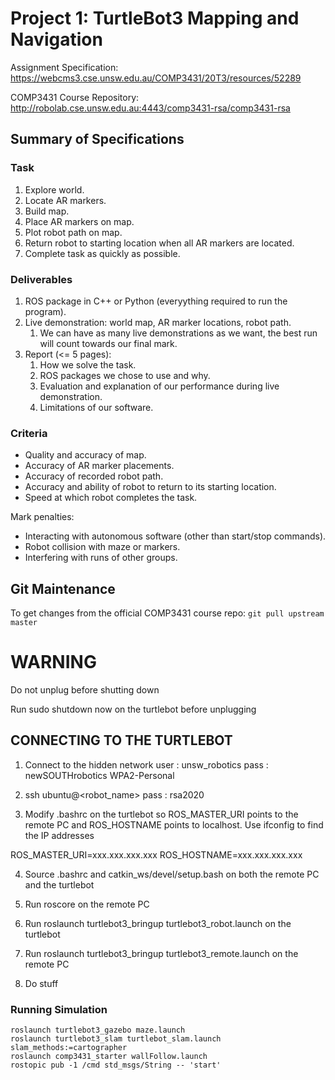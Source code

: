 # Project 1: TurtleBot3 Mapping and Navigation

Assignment Specification:\
https://webcms3.cse.unsw.edu.au/COMP3431/20T3/resources/52289

COMP3431 Course Repository:\
http://robolab.cse.unsw.edu.au:4443/comp3431-rsa/comp3431-rsa

## Summary of Specifications

### Task

1. Explore world.
2. Locate AR markers.
3. Build map.
4. Place AR markers on map.
5. Plot robot path on map.
6. Return robot to starting location when all AR markers are located.
7. Complete task as quickly as possible.

### Deliverables

1. ROS package in C++ or Python (everyything required to run the program).
2. Live demonstration: world map, AR marker locations, robot path.
    1. We can have as many live demonstrations as we want, the best run will count towards our final mark.
3. Report (<= 5 pages):
    1. How we solve the task.
    2. ROS packages we chose to use and why.
    3. Evaluation and explanation of our performance during live demonstration.
    4. Limitations of our software.

### Criteria

- Quality and accuracy of map.
- Accuracy of AR marker placements.
- Accuracy of recorded robot path.
- Accuracy and ability of robot to return to its starting location.
- Speed at which robot completes the task.

Mark penalties:
- Interacting with autonomous software (other than start/stop commands).
- Robot collision with maze or markers.
- Interfering with runs of other groups.

## Git Maintenance

To get changes from the official COMP3431 course repo: `git pull upstream master`

# WARNING
Do not unplug before shutting down

Run sudo shutdown now on the turtlebot before unplugging


## CONNECTING TO THE TURTLEBOT

1. Connect to the hidden network
user : unsw_robotics
pass : newSOUTHrobotics
WPA2-Personal

2. ssh ubuntu@<robot_name>
pass : rsa2020

3. Modify .bashrc on the turtlebot so ROS_MASTER_URI points to the
remote PC and ROS_HOSTNAME points to localhost. Use ifconfig to find
the IP addresses

ROS_MASTER_URI=xxx.xxx.xxx.xxx
ROS_HOSTNAME=xxx.xxx.xxx.xxx

4. Source .bashrc and catkin_ws/devel/setup.bash on both the remote
PC and the turtlebot

5. Run roscore on the remote PC

6. Run roslaunch turtlebot3_bringup turtlebot3_robot.launch on the
turtlebot

7. Run roslaunch turtlebot3_bringup turtlebot3_remote.launch on the
remote PC

8. Do stuff

### Running Simulation
`roslaunch turtlebot3_gazebo maze.launch`\
`roslaunch turtlebot3_slam turtlebot_slam.launch slam_methods:=cartographer`\
`roslaunch comp3431_starter wallFollow.launch`\
`rostopic pub -1 /cmd std_msgs/String -- 'start'`
